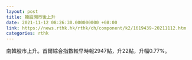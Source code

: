 ```yaml
---
layout: post
title: 韓股開市後上升
date: 2021-11-12 08:26:30.000000000 +08:00
link: https://news.rthk.hk/rthk/ch/component/k2/1619439-20211112.htm
categories: rthk
---
```


南韓股市上升。首爾綜合指數較早時報2947點，升22點，升幅0.77%。
